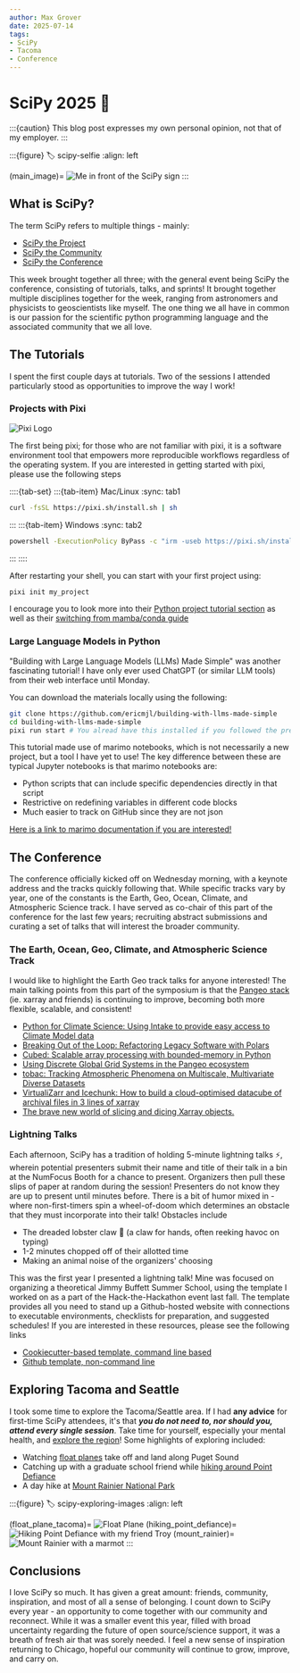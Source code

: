 ```yaml
---
author: Max Grover
date: 2025-07-14
tags:
- SciPy
- Tacoma
- Conference
---
```


# SciPy 2025 🐍

:::{caution}
This blog post expresses my own personal opinion, not that of my employer.
:::

:::{figure}
:label: scipy-selfie
:align: left

(main_image)=
![Me in front of the SciPy sign](../images/scipy-selfie.jpeg)
:::

## What is SciPy?

The term SciPy refers to multiple things - mainly:
- [SciPy the Project](https://scipy.org/)
- [SciPy the Community](https://scientific-python.org/)
- [SciPy the Conference](https://www.scipy2025.scipy.org/)

This week brought together all three; with the general event being SciPy the conference, consisting of tutorials, talks, and sprints! It brought together multiple disciplines together for the week, ranging from astronomers and physicists to geoscientists like myself. The one thing we all have in common is our passion for the scientific python programming language and the associated community that we all love.

## The Tutorials

I spent the first couple days at tutorials. Two of the sessions I attended particularly stood as opportunities to improve the way I work! 

### Projects with Pixi
![Pixi Logo](https://pixi.sh/latest/assets/pixi.png)

The first being pixi; for those who are not familiar with pixi, it is a software environment tool that empowers more reproducible workflows regardless of the operating system. If you are interested in getting started with pixi, please use the following steps

::::{tab-set}
:::{tab-item} Mac/Linux
:sync: tab1
```bash
curl -fsSL https://pixi.sh/install.sh | sh
```
:::
:::{tab-item} Windows
:sync: tab2
```bash
powershell -ExecutionPolicy ByPass -c "irm -useb https://pixi.sh/install.ps1 | iex"
```
:::
::::

After restarting your shell, you can start with your first project using:

```bash
pixi init my_project
```

I encourage you to look more into their [Python project tutorial section](https://pixi.sh/latest/python/tutorial/) as well as their [switching from mamba/conda guide](https://pixi.sh/latest/switching_from/conda/)

### Large Language Models in Python

"Building with Large Language Models (LLMs) Made Simple" was another fascinating tutorial! I have only ever used ChatGPT (or similar LLM tools) from their web interface until Monday. 

You can download the materials locally using the following:

```bash
git clone https://github.com/ericmjl/building-with-llms-made-simple
cd building-with-llms-made-simple
pixi run start # You alread have this installed if you followed the previous suggestion!
```

This tutorial made use of marimo notebooks, which is not necessarily a new project, but a tool I have yet to use! The key difference between these are typical Jupyter notebooks is that marimo notebooks are:
- Python scripts that can include specific dependencies directly in that script
- Restrictive on redefining variables in different code blocks
- Much easier to track on GitHub since they are not json

[Here is a link to marimo documentation if you are interested!](https://marimo.io/)


## The Conference
The conference officially kicked off on Wednesday morning, with a keynote address and the tracks quickly following that. While specific tracks vary by year, one of the constants is the Earth, Geo, Ocean, Climate, and Atmospheric Science track. I have served as co-chair of this part of the conference for the last few years; recruiting abstract submissions and curating a set of talks that will interest the broader community.

### The Earth, Ocean, Geo, Climate, and Atmospheric Science Track
I would like to highlight the Earth Geo track talks for anyone interested! The main talking points from this part of the symposium is that the [Pangeo stack](https://pangeo.io/) (ie. xarray and friends) is continuing to improve, becoming both more flexible, scalable, and consistent!
- [Python for Climate Science: Using Intake to provide easy access to Climate Model data](https://cfp.scipy.org/scipy2025/talk/BJL3U3/)
- [Breaking Out of the Loop: Refactoring Legacy Software with Polars](https://cfp.scipy.org/scipy2025/talk/HK3AAQ/)
- [Cubed: Scalable array processing with bounded-memory in Python](https://cfp.scipy.org/scipy2025/talk/P8B77T/)
- [Using Discrete Global Grid Systems in the Pangeo ecosystem](https://cfp.scipy.org/scipy2025/talk/ELZLHP/)
- [tobac: Tracking Atmospheric Phenomena on Multiscale, Multivariate Diverse Datasets](https://cfp.scipy.org/scipy2025/talk/ETWXLC/)
- [VirtualiZarr and Icechunk: How to build a cloud-optimised datacube of archival files in 3 lines of xarray](https://cfp.scipy.org/scipy2025/talk/JBNR9A/)
- [The brave new world of slicing and dicing Xarray objects.](https://cfp.scipy.org/scipy2025/talk/Z7AL7K/)

### Lightning Talks
Each afternoon, SciPy has a tradition of holding 5-minute lightning talks ⚡, wherein potential presenters submit their name and title of their talk in a bin at the NumFocus Booth for a chance to present. Organizers then pull these slips of paper at random during the session! Presenters do not know they are up to present until minutes before. There is a bit of humor mixed in - where non-first-timers spin a wheel-of-doom which determines an obstacle that they must incorporate into their talk! Obstacles include
- The dreaded lobster claw 🦞 (a claw for hands, often reeking havoc on typing)
- 1-2 minutes chopped off of their allotted time
- Making an animal noise of the organizers' choosing

This was the first year I presented a lightning talk! Mine was focused on organizing a theoretical Jimmy Buffett Summer School, using the template I worked on as a part of the Hack-the-Hackathon event last fall. The template provides all you need to stand up a Github-hosted website with connections to executable environments, checklists for preparation, and suggested schedules! If you are interested in these resources, please see the following links
- [Cookiecutter-based template, command line based](https://github.com/hackthackathon/hackathon-template-cookiecutter)
- [Github template, non-command line](https://github.com/hackthackathon/hackathon-template-github)


## Exploring Tacoma and Seattle
I took some time to explore the Tacoma/Seattle area. If I had **any advice** for first-time SciPy attendees, it's that ***you do not need to, nor should you, attend every single session***. Take time for yourself, especially your mental health, and [explore the region](#scipy-exploring-images)! Some highlights of exploring included:
- Watching [float planes](#float_plane_tacoma) take off and land along Puget Sound
- Catching up with a graduate school friend while [hiking around Point Defiance](#hiking_point_defiance)
- A day hike at [Mount Rainier National Park](#mount_rainier)

:::{figure}
:label: scipy-exploring-images
:align: left

(float_plane_tacoma)=
![Float Plane](../images/float-plane-tacoma.jpeg)
(hiking_point_defiance)=
![Hiking Point Defiance with my friend Troy](../images/hiking-point-defiance.jpeg)
(mount_rainier)=
![Mount Rainier with a marmot](../images/mount-rainier-marmot.jpeg)
:::

## Conclusions
I love SciPy so much. It has given a great amount: friends, community, inspiration, and most of all a sense of belonging. I count down to SciPy every year - an opportunity to come together with our community and reconnect. While it was a smaller event this year, filled with broad uncertainty regarding the future of open source/science support, it was a breath of fresh air that was sorely needed. I feel a new sense of inspiration returning to Chicago, hopeful our community will continue to grow, improve, and carry on. 
